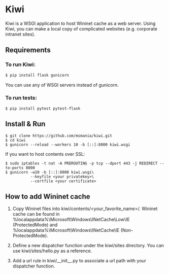# Kiwi

Kiwi is a WSGI application to host Wininet cache as a web server.  Using Kiwi, you can make a local copy of complicated websites (e.g. corporate intranet sites).

## Requirements

### To run Kiwi:

```bash
$ pip install flask gunicorn
```

You can use any of WSGI servers instead of gunicorn.

### To run tests:

```
$ pip install pytest pytest-flask
```

## Install & Run

```
$ git clone https://github.com/msmania/kiwi.git
$ cd kiwi
$ gunicorn --reload --workers 10 -b [::]:8000 kiwi.wsgi
```

If you want to host contents over SSL:

```
$ sudo iptables -t nat -A PREROUTING -p tcp --dport 443 -j REDIRECT --to-ports 8000
$ gunicorn -w10 -b [::]:8000 kiwi.wsgi\
           --keyfile <your privatekey>\
           --certfile <your certificate>
```

## How to add Wininet cache

1. Copy Wininet files into kiwi/contents/<your_favorite_name>/.  Wininet cache can be found in %localappdata%\Microsoft\Windows\INetCache\Low\IE (ProtectedMode) and %localappdata%\Microsoft\Windows\INetCache\IE (Non-ProtectedMode).

2. Define a new dispatcher function under the kiwi/sites directory.  You can use kiwi/sites/hello.py as a reference.

3. Add a url rule in kiwi/\_\_init\_\_.py to associate a url path with your dispatcher function.
